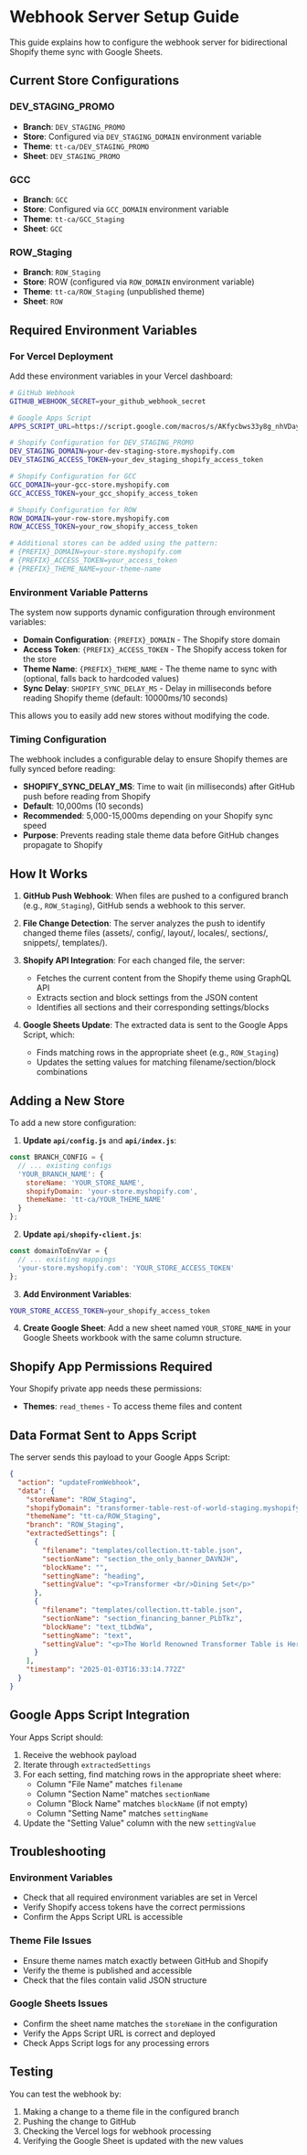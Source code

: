 # Webhook Server Setup Guide

This guide explains how to configure the webhook server for bidirectional Shopify theme sync with Google Sheets.

## Current Store Configurations

### DEV_STAGING_PROMO
- **Branch**: `DEV_STAGING_PROMO`
- **Store**: Configured via `DEV_STAGING_DOMAIN` environment variable
- **Theme**: `tt-ca/DEV_STAGING_PROMO`
- **Sheet**: `DEV_STAGING_PROMO`

### GCC
- **Branch**: `GCC`
- **Store**: Configured via `GCC_DOMAIN` environment variable
- **Theme**: `tt-ca/GCC_Staging`
- **Sheet**: `GCC`

### ROW_Staging
- **Branch**: `ROW_Staging`
- **Store**: ROW (configured via `ROW_DOMAIN` environment variable)
- **Theme**: `tt-ca/ROW_Staging` (unpublished theme)
- **Sheet**: `ROW`

## Required Environment Variables

### For Vercel Deployment
Add these environment variables in your Vercel dashboard:

```bash
# GitHub Webhook
GITHUB_WEBHOOK_SECRET=your_github_webhook_secret

# Google Apps Script
APPS_SCRIPT_URL=https://script.google.com/macros/s/AKfycbws33y8g_nhVDayDi4uo9IWbO2zBdkdcucyougNER0FnFso4ajTFZ_3WrYKq8o0EaWz/exec

# Shopify Configuration for DEV_STAGING_PROMO
DEV_STAGING_DOMAIN=your-dev-staging-store.myshopify.com
DEV_STAGING_ACCESS_TOKEN=your_dev_staging_shopify_access_token

# Shopify Configuration for GCC
GCC_DOMAIN=your-gcc-store.myshopify.com
GCC_ACCESS_TOKEN=your_gcc_shopify_access_token

# Shopify Configuration for ROW
ROW_DOMAIN=your-row-store.myshopify.com
ROW_ACCESS_TOKEN=your_row_shopify_access_token

# Additional stores can be added using the pattern:
# {PREFIX}_DOMAIN=your-store.myshopify.com
# {PREFIX}_ACCESS_TOKEN=your_access_token
# {PREFIX}_THEME_NAME=your-theme-name
```

### Environment Variable Patterns

The system now supports dynamic configuration through environment variables:

- **Domain Configuration**: `{PREFIX}_DOMAIN` - The Shopify store domain
- **Access Token**: `{PREFIX}_ACCESS_TOKEN` - The Shopify access token for the store
- **Theme Name**: `{PREFIX}_THEME_NAME` - The theme name to sync with (optional, falls back to hardcoded values)
- **Sync Delay**: `SHOPIFY_SYNC_DELAY_MS` - Delay in milliseconds before reading Shopify theme (default: 10000ms/10 seconds)

This allows you to easily add new stores without modifying the code.

### Timing Configuration

The webhook includes a configurable delay to ensure Shopify themes are fully synced before reading:

- **SHOPIFY_SYNC_DELAY_MS**: Time to wait (in milliseconds) after GitHub push before reading from Shopify
- **Default**: 10,000ms (10 seconds)
- **Recommended**: 5,000-15,000ms depending on your Shopify sync speed
- **Purpose**: Prevents reading stale theme data before GitHub changes propagate to Shopify

## How It Works

1. **GitHub Push Webhook**: When files are pushed to a configured branch (e.g., `ROW_Staging`), GitHub sends a webhook to this server.

2. **File Change Detection**: The server analyzes the push to identify changed theme files (assets/, config/, layout/, locales/, sections/, snippets/, templates/).

3. **Shopify API Integration**: For each changed file, the server:
   - Fetches the current content from the Shopify theme using GraphQL API
   - Extracts section and block settings from the JSON content
   - Identifies all sections and their corresponding settings/blocks

4. **Google Sheets Update**: The extracted data is sent to the Google Apps Script, which:
   - Finds matching rows in the appropriate sheet (e.g., `ROW_Staging`)
   - Updates the setting values for matching filename/section/block combinations

## Adding a New Store

To add a new store configuration:

1. **Update `api/config.js`** and **`api/index.js`**:
```javascript
const BRANCH_CONFIG = {
  // ... existing configs
  'YOUR_BRANCH_NAME': {
    storeName: 'YOUR_STORE_NAME',
    shopifyDomain: 'your-store.myshopify.com',
    themeName: 'tt-ca/YOUR_THEME_NAME'
  }
};
```

2. **Update `api/shopify-client.js`**:
```javascript
const domainToEnvVar = {
  // ... existing mappings
  'your-store.myshopify.com': 'YOUR_STORE_ACCESS_TOKEN'
};
```

3. **Add Environment Variables**:
```bash
YOUR_STORE_ACCESS_TOKEN=your_shopify_access_token
```

4. **Create Google Sheet**: Add a new sheet named `YOUR_STORE_NAME` in your Google Sheets workbook with the same column structure.

## Shopify App Permissions Required

Your Shopify private app needs these permissions:
- **Themes**: `read_themes` - To access theme files and content

## Data Format Sent to Apps Script

The server sends this payload to your Google Apps Script:

```json
{
  "action": "updateFromWebhook",
  "data": {
    "storeName": "ROW_Staging",
    "shopifyDomain": "transformer-table-rest-of-world-staging.myshopify.com",
    "themeName": "tt-ca/ROW_Staging",
    "branch": "ROW_Staging",
    "extractedSettings": [
      {
        "filename": "templates/collection.tt-table.json",
        "sectionName": "section_the_only_banner_DAVNJH",
        "blockName": "",
        "settingName": "heading",
        "settingValue": "<p>Transformer <br/>Dining Set</p>"
      },
      {
        "filename": "templates/collection.tt-table.json",
        "sectionName": "section_financing_banner_PLbTkz",
        "blockName": "text_tLbdWa",
        "settingName": "text",
        "settingValue": "<p>The World Renowned Transformer Table is Here! ...</p>"
      }
    ],
    "timestamp": "2025-01-03T16:33:14.772Z"
  }
}
```

## Google Apps Script Integration

Your Apps Script should:

1. Receive the webhook payload
2. Iterate through `extractedSettings`
3. For each setting, find matching rows in the appropriate sheet where:
   - Column "File Name" matches `filename`
   - Column "Section Name" matches `sectionName` 
   - Column "Block Name" matches `blockName` (if not empty)
   - Column "Setting Name" matches `settingName`
4. Update the "Setting Value" column with the new `settingValue`

## Troubleshooting

### Environment Variables
- Check that all required environment variables are set in Vercel
- Verify Shopify access tokens have the correct permissions
- Confirm the Apps Script URL is accessible

### Theme File Issues
- Ensure theme names match exactly between GitHub and Shopify
- Verify the theme is published and accessible
- Check that the files contain valid JSON structure

### Google Sheets Issues
- Confirm the sheet name matches the `storeName` in the configuration
- Verify the Apps Script URL is correct and deployed
- Check Apps Script logs for any processing errors

## Testing

You can test the webhook by:
1. Making a change to a theme file in the configured branch
2. Pushing the change to GitHub
3. Checking the Vercel logs for webhook processing
4. Verifying the Google Sheet is updated with the new values 